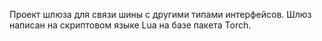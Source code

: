 Проект шлюза для связи шины с другими типами интерфейсов.
Шлюз написан на скриптовом языке Lua на базе пакета Torch.